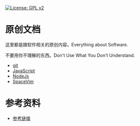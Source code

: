 [![License: GPL v2](https://img.shields.io/badge/License-GPL%20v2-blue.svg)](https://www.gnu.org/licenses/old-licenses/gpl-2.0.en.html)

# 原创文档

这里都是跟软件相关的原创内容。Everything about Software.

不要用你不理解的东西。Don't Use What You Don't Understand.

-   [git](git/README.md)
-   [JavaScript](javascript/README.md)
-   [NodeJs](nodejs/README.md)
-   [SpaceVim](vim/spacevim.md)

# 参考资料

-   [参考链接](references.md)

